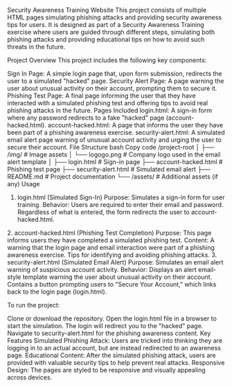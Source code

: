 Security Awareness Training Website
This project consists of multiple HTML pages simulating phishing attacks and providing security awareness tips for users. It is designed as part of a Security Awareness Training exercise where users are guided through different steps, simulating both phishing attacks and providing educational tips on how to avoid such threats in the future.

Project Overview
This project includes the following key components:

Sign In Page: A simple login page that, upon form submission, redirects the user to a simulated "hacked" page.
Security Alert Page: A page warning the user about unusual activity on their account, prompting them to secure it.
Phishing Test Page: A final page informing the user that they have interacted with a simulated phishing test and offering tips to avoid real phishing attacks in the future.
Pages Included
login.html: A sign-in form where any password redirects to a fake "hacked" page (account-hacked.html).
account-hacked.html: A page that informs the user they have been part of a phishing awareness exercise.
security-alert.html: A simulated email alert page warning of unusual account activity and urging the user to secure their account.
File Structure
bash
Copy code
/project-root
│
├── /img/                     # Image assets
│    └── logogo.png            # Company logo used in the email alert template
│
├── login.html                 # Sign-in page
├── account-hacked.html        # Phishing test page
├── security-alert.html        # Simulated email alert
├── README.md                  # Project documentation
└── /assets/                   # Additional assets (if any)
Usage
1. login.html (Simulated Sign-In)
Purpose: Simulates a sign-in form for user training.
Behavior:
Users are required to enter their email and password.
Regardless of what is entered, the form redirects the user to account-hacked.html.

</script>
2. account-hacked.html (Phishing Test Completion)
Purpose: This page informs users they have completed a simulated phishing test.
Content:
A warning that the login page and email interaction were part of a phishing awareness exercise.
Tips for identifying and avoiding phishing attacks.
3. security-alert.html (Simulated Email Alert)
Purpose: Simulates an email alert warning of suspicious account activity.
Behavior:
Displays an alert email-style template warning the user about unusual activity on their account.
Contains a button prompting users to "Secure Your Account," which links back to the login page (login.html).

To run the project:

Clone or download the repository.
Open the login.html file in a browser to start the simulation.
The login will redirect you to the "hacked" page.
Navigate to security-alert.html for the phishing awareness content.
Key Features
Simulated Phishing Attack: Users are tricked into thinking they are logging in to an actual account, but are instead redirected to an awareness page.
Educational Content: After the simulated phishing attack, users are provided with valuable security tips to help prevent real attacks.
Responsive Design: The pages are styled to be responsive and visually appealing across devices.
